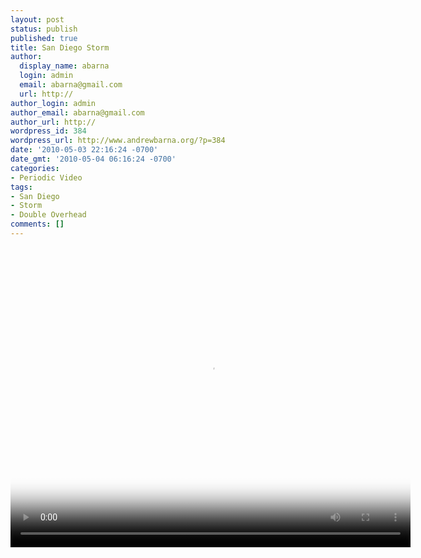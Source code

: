 ```yaml
---
layout: post
status: publish
published: true
title: San Diego Storm
author:
  display_name: abarna
  login: admin
  email: abarna@gmail.com
  url: http://
author_login: admin
author_email: abarna@gmail.com
author_url: http://
wordpress_id: 384
wordpress_url: http://www.andrewbarna.org/?p=384
date: '2010-05-03 22:16:24 -0700'
date_gmt: '2010-05-04 06:16:24 -0700'
categories:
- Periodic Video
tags:
- San Diego
- Storm
- Double Overhead
comments: []
---
```

<p><video controls height='480px' width='640px' poster='http:&#47;&#47;www.andrewbarna.org&#47;media&#47;video&#47;2010_san_diego_storm&#47;2010_san_diego_storm.jpg'><br />
	<source src="http:&#47;&#47;www.andrewbarna.org&#47;media&#47;video&#47;2010_san_diego_storm&#47;2010_san_diego_storm.m4v"  type='video&#47;mp4'><br />
	<source src="http:&#47;&#47;www.andrewbarna.org&#47;media&#47;video&#47;2010_san_diego_storm&#47;2010_san_diego_storm.3gp"  type='video&#47;3gpp'><br />
	<source src="http:&#47;&#47;www.andrewbarna.org&#47;media&#47;video&#47;2010_san_diego_storm&#47;2010_san_diego_storm.ogg" type='video&#47;ogg'><br />
	This is a Video<br />
<&#47;video><br &#47;>There was a large storm that came through San Diego in January of 2010. This is some of the large waves generated by it.</p>
